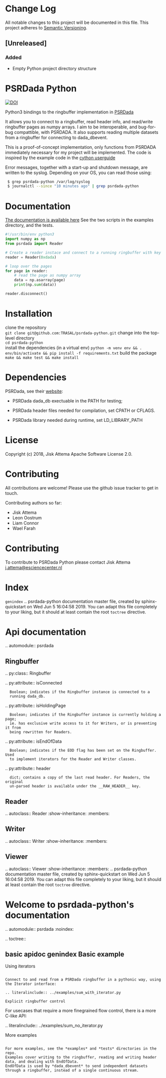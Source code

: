 # Change Log
All notable changes to this project will be documented in this file.
This project adheres to [Semantic Versioning](http://semver.org/).

## [Unreleased]
### Added
- Empty Python project directory structure



# PSRDada Python

[![DOI](https://zenodo.org/badge/132437444.svg)](https://zenodo.org/badge/latestdoi/132437444)

Python3 bindings to the ringbuffer implementation in [PSRDada](http://psrdada.sourceforge.net/)

It allows you to connect to a ringbuffer, read header info, and read/write ringbuffer pages as numpy arrays.
I aim to be interoperable, and bug-for-bug compattible, with PSRDADA.
It also supports reading multiple datasets from a ringbuffer for connecting to dada\_dbevent.

This is a proof-of-concept implementation, only functions from PSRDADA immediately necessary for my project will be implemented.
The code is inspired by the example code in the [cython userguide](http://cython.readthedocs.io/en/latest/src/userguide/buffer.html)

Error messages, together with a start-up and shutdown message, are written to the syslog.
Depending on your OS, you can read those using:

```bash
 $ grep psrdada-python /var/log/syslog
 $ journalctl --since "10 minutes ago" | grep psrdada-python
```

# Documentation

[The documentation is available here](https://trasal.github.io/psrdada-python/)
See the two scripts in the examples directory, and the tests.

```python
#!/usr/bin/env python3
import numpy as np
from psrdada import Reader

# Create a reader instace and connect to a running ringbuffer with key 'dada'
reader = Reader(0xdada)

# loop over the pages
for page in reader:
    # read the page as numpy array
    data = np.asarray(page)
    print(np.sum(data))

reader.disconnect()
```

# Installation
clone the repository  
    `git clone git@github.com:TRASAL/psrdada-python.git`
change into the top-level directory  
    `cd psrdada-python`  
install the dependencies (in a virtual env)
    `python -m venv env && . env/bin/activate && pip install -f requirements.txt`
build the package
    `make && make test && make install`

# Dependencies

PSRDada, see their [website](https://sourceforge.net):

 * PSRDada dada\_db exectuable in the PATH for testing;

 * PSRDada header files needed for compilation, set CPATH or CFLAGS.

 * PSRDada library needed during runtime, set LD\_LIBRARY\_PATH

# License
Copyright (c) 2018, Jisk Attema
Apache Software License 2.0.

# Contributing

All contributions are welcome!
Please use the github issue tracker to get in touch.

Contributing authors so far:
* Jisk Attema
* Leon Oostrum
* Liam Connor
* Wael Farah

Contributing
============

To contribute to PSRDada Python please contact Jisk Attema <j.attema@esciencecenter.nl>


Index
=====

`genindex`
.. psrdada-python documentation master file, created by
   sphinx-quickstart on Wed Jun  5 16:04:58 2019.
   You can adapt this file completely to your liking, but it should at least
   contain the root `toctree` directive.


Api documentation
=================

.. automodule:: psrdada


Ringbuffer
----------

.. py:class:: Ringbuffer

   .. py:attribute:: isConnected

      Boolean; indicates if the Ringbuffer instance is connected to a
      running dada_db.

   .. py:attribute:: isHoldingPage

      Boolean; indicates if the Ringbuffer instance is currently holding a page;
      ie. has exclusive write access to it for Writers, or is preventing it from 
      being rewritten for Readers.

   .. py:attribute:: isEndOfData

      Boolean; indicates if the EOD flag has been set on the Ringbuffer. Used
      to implement iterators for the Reader and Writer classes.

   .. py:attribute:: header

      dict; contains a copy of the last read header. For Readers, the original
      un-parsed header is available under the __RAW_HEADER__ key.

Reader
------

.. autoclass:: Reader
   :show-inheritance:
   :members:

Writer
------

.. autoclass:: Writer
   :show-inheritance:
   :members:

Viewer
------

.. autoclass:: Viewer
   :show-inheritance:
   :members:
.. psrdada-python documentation master file, created by
   sphinx-quickstart on Wed Jun  5 16:04:58 2019.
   You can adapt this file completely to your liking, but it should at least
   contain the root `toctree` directive.

Welcome to psrdada-python's documentation
=========================================

.. automodule:: psrdada
   :noindex:

.. toctree::

   basic
   apidoc
   genindex
Basic example
-------------

Using iterators
~~~~~~~~~~~~~~~

Connect to and read from a PSRDada ringbuffer in a pythonic way, using
the Iterator interface:

.. literalinclude:: ../examples/sum_with_iterator.py

Explicit ringbuffer control 
~~~~~~~~~~~~~~~~~~~~~~~~~~~

For usecases that require a more finegrained flow control, there is a
more C-like API:

.. literalinclude:: ../examples/sum_no_iterator.py

More examples
~~~~~~~~~~~~~

For more examples, see the *examples* and *tests* directories in the repo.
Examples cover writing to the ringbuffer, reading and writing header data, and dealing with EndOfData.
EndOfData is used by *dada_dbevent* to send independent datasets through a ringbuffer, instead of a single continuous stream.
